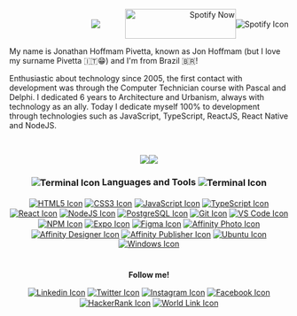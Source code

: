
<p align="right" ><img align="center" src="https://user-images.githubusercontent.com/46982925/89593735-4ec34b80-d826-11ea-9f9d-94684fdf29a8.gif" />⠀⠀⠀⠀
<img align="center" src="https://spotify-playing.vercel.app/now-playing" width="200" height="54" alt="Spotify Now" /><img align="center" src="https://api.iconify.design/cib:spotify.svg?color=%2332cd32&height=28" alt="Spotify Icon" /></p>

My name is Jonathan Hoffmam Pivetta, known as Jon Hoffmam (but I love my surname Pivetta 🇮🇹😁) and I'm from Brazil 🇧🇷!

Enthusiastic about technology since 2005, the first contact with development was through the Computer Technician course with Pascal and Delphi. I dedicated 6 years to Architecture and Urbanism, always with technology as an ally. Today I dedicate myself 100% to development through technologies such as JavaScript, TypeScript, ReactJS, React Native and NodeJS.

</br>
<p align="center">
<img align="center" src="https://github-readme-stats.vercel.app/api?username=jonhoffmam&show_icons=true&hide=stars&bg_color=151515&title_color=007acc&icon_color=007acc&text_color=FFFFFF"/><img align="center" src="https://github-readme-stats.vercel.app/api/top-langs/?username=jonhoffmam&layout=compact&bg_color=151515&title_color=007acc&icon_color=007acc&text_color=FFFFFF"/></p>

<h3 align="center"><b><img align="center" src="https://api.iconify.design/bx:bxs-terminal.svg?color=%23000&height=28" alt="Terminal Icon" />
Languages and Tools <img align="center" src="https://api.iconify.design/entypo:tools.svg?color=%23000&height=28" alt="Terminal Icon" /></b></h3>
<p align="center">
<a href="https://developer.mozilla.org/en-US/docs/Web/HTML">
<img align="center" src="https://api.iconify.design/simple-icons:html5.svg?color=%23e34c26&height=31" alt="HTML5 Icon" /></a>
<a href="https://developer.mozilla.org/en-US/docs/Web/CSS">
<img align="center" src="https://api.iconify.design/simple-icons:css3.svg?color=%232965f1&height=31" alt="CSS3 Icon" /></a>
<a href="https://developer.mozilla.org/en-US/docs/Web/JavaScript">
<img align="center" src="https://api.iconify.design/logos:javascript.svg?color=%23007acc&height=31" alt="JavaScript Icon" /></a>
<a href="https://www.typescriptlang.org/">
<img align="center" src="https://api.iconify.design/logos:typescript-icon.svg?color=%23007acc&height=31" alt="TypeScript Icon" /></a>
<a href="https://reactjs.org/">
<img align="center" src="https://api.iconify.design/logos:react.svg?color=%2361dafb&height=31" alt="React Icon" /></a>
<a href="https://nodejs.org/">
<img align="center" src="https://api.iconify.design/logos:nodejs-icon.svg?color=%23026e00&height=31" alt="NodeJS Icon" /></a>
<a href="https://www.postgresql.org/">
<img align="center" src="https://api.iconify.design/logos:postgresql.svg?color=%23026e00&height=31" alt="PostgreSQL Icon" /></a>
<a href="https://git-scm.com/">
<img align="center" src="https://api.iconify.design/logos:git-icon.svg?color=%23026e00&height=31" alt="Git Icon" /></a>
<a href="https://code.visualstudio.com/">
<img align="center" src="https://api.iconify.design/logos:visual-studio-code.svg?color=%23007acc&height=31" alt="VS Code Icon" /></a>
<a href="https://www.npmjs.com/">
<img align="center" src="https://api.iconify.design/logos:npm.svg?color=%23007acc&height=21" alt="NPM Icon" /></a>
<a href="https://expo.io/">
<img align="center" src="https://api.iconify.design/logos:expo.svg?color=%23007acc&height=31" alt="Expo Icon" /></a>
<a href="https://www.figma.com/">
<img align="center" src="https://api.iconify.design/logos:figma.svg?color=%23007acc&height=31" alt="Figma Icon" /></a>
<a href="https://affinity.serif.com/en-us/photo/">
<img align="center" src="https://api.iconify.design/simple-icons:affinityphoto.svg?color=%23FF8DFF&height=31" alt="Affinity Photo Icon" /></a>
<a href="https://affinity.serif.com/en-us/designer/">
<img align="center" src="https://api.iconify.design/simple-icons:affinitydesigner.svg?color=%2300C5F4&height=31" alt="Affinity Designer Icon" /></a>
<a href="https://affinity.serif.com/en-us/publisher/">
<img align="center" src="https://api.iconify.design/simple-icons:affinitypublisher.svg?color=%23FFA561&height=31" alt="Affinity Publisher Icon" /></a>
<a href="https://ubuntu.com/">
<img align="center" src="https://api.iconify.design/logos:ubuntu.svg?color=%23007acc&height=31" alt="Ubuntu Icon" /></a>
<a href="https://www.microsoft.com/en-US/windows/">
<img align="center" src="https://api.iconify.design/logos:microsoft-windows.svg?color=%23007acc&height=31" alt="Windows Icon" /></a></p>
<h1></h1>
<p align="center"><b>Follow me!</b></p>
<p align="center">
<a href="https://www.linkedin.com/in/jonhoffmam">
<img align="center" src="https://api.iconify.design/ant-design:linkedin-filled.svg?color=%230e76a8&height=30" alt="Linkedin Icon" /></a>
<a href="https://www.twitter.com/jonhoffmam_">
<img align="center" src="https://api.iconify.design/logos:twitter.svg?color=%2300acee&height=24" alt="Twitter Icon" /></a>
<a href="https://www.instagram.com/jonhoffmam">
<img align="center" src="https://api.iconify.design/logos:instagram-icon.svg?color=purple&height=24" alt="Instagram Icon" /></a>
<a href="https://www.facebook.com/jonhoffmam">
<img align="center" src="https://api.iconify.design/logos:facebook.svg?color=%231ba94c&height=24" alt="Facebook Icon" /></a>
<a href="https://www.hackerrank.com/jonhoffmam">
<img align="center" src="https://api.iconify.design/la:hackerrank.svg?color=%231ba94c&height=30" alt="HackerRank Icon" /></a>
<a href="https://myurls.co/jonhoffmam">
<img align="center" src="https://api.iconify.design/clarity:world-line.svg?color=%23000&height=28" alt="World Link Icon" /></a>
</p>
